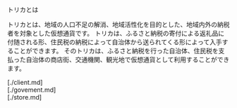   トリカとは　　
  
トリカとは、地域の人口不足の解消、地域活性化を目的とした、地域内外の納税者を対象とした仮想通貨です。
トリカは、ふるさと納税の寄付による返礼品に付随される形、住民税の納税によって自治体から送られてくる形によって入手することができます。
そのトリカは、ふるさと納税を行った自治体、住民税を支払った自治体の商店街、交通機関、観光地で仮想通貨として利用することができます。

[./client.md]  
[./govement.md]  
[./store.md]  
